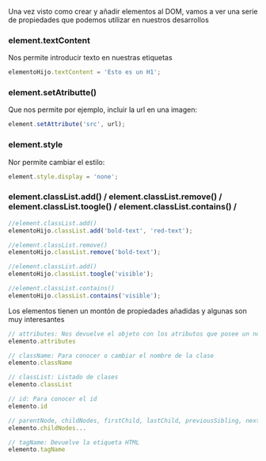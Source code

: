 Una vez visto como  crear y añadir elementos al DOM, vamos a ver una serie de propiedades que podemos utilizar en nuestros desarrollos


### **element.textContent**

Nos permite introducir texto en nuestras etiquetas


```jsx
elementoHijo.textContent = 'Esto es un H1';
```


### **element.setAtributte()**

Que nos permite por ejemplo, incluir la url en una imagen:


```jsx
element.setAttribute('src', url);
```


### **element.style**

Nor permite cambiar el estilo:


```jsx
element.style.display = 'none';
```
 

### **element.classList.add() / element.classList.remove() / element.classList.toogle() / element.classList.contains() /**


```jsx
//element.classList.add()
elementoHijo.classList.add('bold-text', 'red-text');

//element.classList.remove()
elementoHijo.classList.remove('bold-text');

//element.classList.add()
elementoHijo.classList.toogle('visible');

//element.classList.contains()
elementoHijo.classList.contains('visible');
```
  

Los elementos tienen un montón de propiedades añadidas y algunas son muy interesantes


```jsx
// attributes: Nos devuelve el objeto con los atributos que posee un nodo
elemento.attributes

// className: Para conocer o cambiar el nombre de la clase
elemento.className

// classList: Listado de clases
elemento.classList

// id: Para conocer el id
elemento.id

// parentNode, childNodes, firstChild, lastChild, previousSibling, nextSibling: Para conocer elementos padres e hijos
elemento.childNodes...

// tagName: Devuelve la etiqueta HTML
elemento.tagName
```